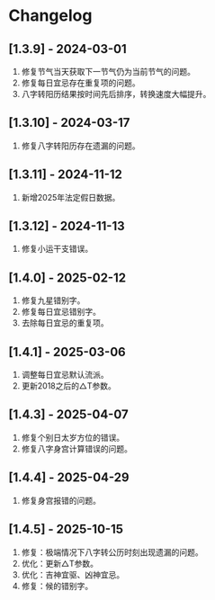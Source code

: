# Changelog


## [1.3.9] - 2024-03-01
1. 修复节气当天获取下一节气仍为当前节气的问题。
2. 修复每日宜忌存在重复项的问题。
3. 八字转阳历结果按时间先后排序，转换速度大幅提升。

## [1.3.10] - 2024-03-17
1. 修复八字转阳历存在遗漏的问题。

## [1.3.11] - 2024-11-12
1. 新增2025年法定假日数据。

## [1.3.12] - 2024-11-13
1. 修复小运干支错误。

## [1.4.0] - 2025-02-12
1. 修复九星错别字。
2. 修复每日宜忌错别字。
3. 去除每日宜忌的重复项。

## [1.4.1] - 2025-03-06
1. 调整每日宜忌默认流派。
2. 更新2018之后的△T参数。

## [1.4.3] - 2025-04-07
1. 修复个别日太岁方位的错误。
2. 修复八字身宫计算错误的问题。

## [1.4.4] - 2025-04-29
1. 修复身宫报错的问题。

## [1.4.5] - 2025-10-15
1. 修复：极端情况下八字转公历时刻出现遗漏的问题。
2. 优化：更新△T参数。
3. 优化：吉神宜驱、凶神宜忌。
4. 修复：候的错别字。
